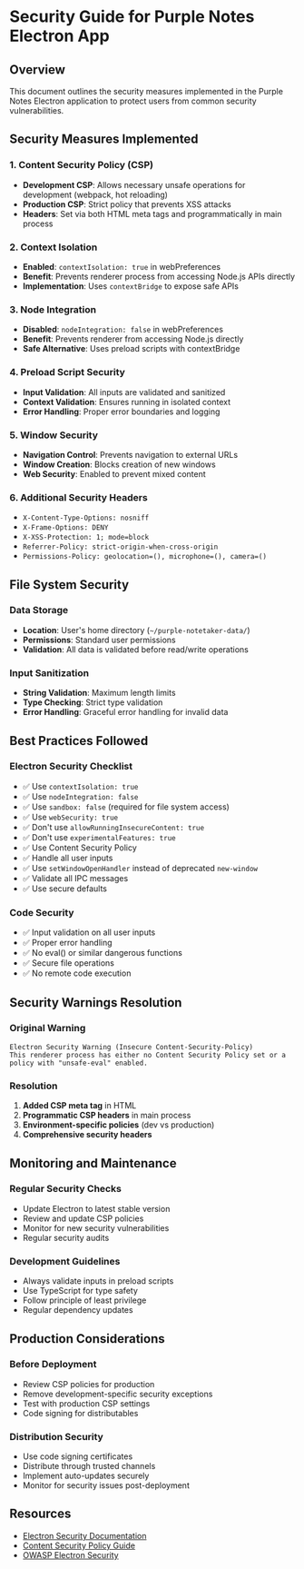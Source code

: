 # Security Guide for Purple Notes Electron App

## Overview
This document outlines the security measures implemented in the Purple Notes Electron application to protect users from common security vulnerabilities.

## Security Measures Implemented

### 1. Content Security Policy (CSP)
- **Development CSP**: Allows necessary unsafe operations for development (webpack, hot reloading)
- **Production CSP**: Strict policy that prevents XSS attacks
- **Headers**: Set via both HTML meta tags and programmatically in main process

### 2. Context Isolation
- **Enabled**: `contextIsolation: true` in webPreferences
- **Benefit**: Prevents renderer process from accessing Node.js APIs directly
- **Implementation**: Uses `contextBridge` to expose safe APIs

### 3. Node Integration
- **Disabled**: `nodeIntegration: false` in webPreferences
- **Benefit**: Prevents renderer from accessing Node.js directly
- **Safe Alternative**: Uses preload scripts with contextBridge

### 4. Preload Script Security
- **Input Validation**: All inputs are validated and sanitized
- **Context Validation**: Ensures running in isolated context
- **Error Handling**: Proper error boundaries and logging

### 5. Window Security
- **Navigation Control**: Prevents navigation to external URLs
- **Window Creation**: Blocks creation of new windows
- **Web Security**: Enabled to prevent mixed content

### 6. Additional Security Headers
- `X-Content-Type-Options: nosniff`
- `X-Frame-Options: DENY`
- `X-XSS-Protection: 1; mode=block`
- `Referrer-Policy: strict-origin-when-cross-origin`
- `Permissions-Policy: geolocation=(), microphone=(), camera=()`

## File System Security

### Data Storage
- **Location**: User's home directory (`~/purple-notetaker-data/`)
- **Permissions**: Standard user permissions
- **Validation**: All data is validated before read/write operations

### Input Sanitization
- **String Validation**: Maximum length limits
- **Type Checking**: Strict type validation
- **Error Handling**: Graceful error handling for invalid data

## Best Practices Followed

### Electron Security Checklist
- ✅ Use `contextIsolation: true`
- ✅ Use `nodeIntegration: false`
- ✅ Use `sandbox: false` (required for file system access)
- ✅ Use `webSecurity: true`
- ✅ Don't use `allowRunningInsecureContent: true`
- ✅ Don't use `experimentalFeatures: true`
- ✅ Use Content Security Policy
- ✅ Handle all user inputs
- ✅ Use `setWindowOpenHandler` instead of deprecated `new-window`
- ✅ Validate all IPC messages
- ✅ Use secure defaults

### Code Security
- ✅ Input validation on all user inputs
- ✅ Proper error handling
- ✅ No eval() or similar dangerous functions
- ✅ Secure file operations
- ✅ No remote code execution

## Security Warnings Resolution

### Original Warning
```
Electron Security Warning (Insecure Content-Security-Policy)
This renderer process has either no Content Security Policy set or a policy with "unsafe-eval" enabled.
```

### Resolution
1. **Added CSP meta tag** in HTML
2. **Programmatic CSP headers** in main process
3. **Environment-specific policies** (dev vs production)
4. **Comprehensive security headers**

## Monitoring and Maintenance

### Regular Security Checks
- Update Electron to latest stable version
- Review and update CSP policies
- Monitor for new security vulnerabilities
- Regular security audits

### Development Guidelines
- Always validate inputs in preload scripts
- Use TypeScript for type safety
- Follow principle of least privilege
- Regular dependency updates

## Production Considerations

### Before Deployment
- Review CSP policies for production
- Remove development-specific security exceptions
- Test with production CSP settings
- Code signing for distributables

### Distribution Security
- Use code signing certificates
- Distribute through trusted channels
- Implement auto-updates securely
- Monitor for security issues post-deployment

## Resources
- [Electron Security Documentation](https://www.electronjs.org/docs/tutorial/security)
- [Content Security Policy Guide](https://developer.mozilla.org/en-US/docs/Web/HTTP/CSP)
- [OWASP Electron Security](https://owasp.org/www-project-electron-security/)

